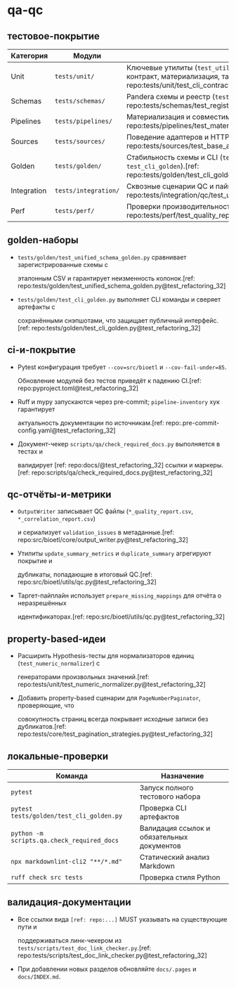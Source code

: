 # qa-qc

## тестовое-покрытие

| Категория | Модули | Назначение |
| --- | --- | --- |
| Unit | `tests/unit/` | Ключевые утилиты (`test_utils_io`, `test_numeric_normalizer`), CLI контракт, материализация, таргет/документ пайплайны.[ref: repo:tests/unit/test_cli_contract.py@test_refactoring_32]
| Schemas | `tests/schemas/` | Pandera схемы и реестр (`test_registry`, `test_document_raw_schema`).[ref: repo:tests/schemas/test_registry.py@test_refactoring_32]
| Pipelines | `tests/pipelines/` | Материализация и совместимость менеджера стадий.[ref: repo:tests/pipelines/test_materialization_manager.py@test_refactoring_32]
| Sources | `tests/sources/` | Поведение адаптеров и HTTP слоёв.[ref: repo:tests/sources/test_base_adapter.py@test_refactoring_32]
| Golden | `tests/golden/` | Стабильность схемы и CLI (`test_unified_schema_golden`, `test_cli_golden`).[ref: repo:tests/golden/test_cli_golden.py@test_refactoring_32]
| Integration | `tests/integration/` | Сквозные сценарии QC и пайплайнов.[ref: repo:tests/integration/qc/test_unified_qc.py@test_refactoring_32]
| Perf | `tests/perf/` | Проверки производительности QC-отчётов и хеширования.[ref: repo:tests/perf/test_quality_report_generator.py@test_refactoring_32]

## golden-наборы

- `tests/golden/test_unified_schema_golden.py` сравнивает зарегистрированные схемы с

  эталонным CSV и гарантирует неизменность колонок.[ref: repo:tests/golden/test_unified_schema_golden.py@test_refactoring_32]

- `tests/golden/test_cli_golden.py` выполняет CLI команды и сверяет артефакты с

  сохранёнными снэпшотами, что защищает публичный интерфейс.[ref: repo:tests/golden/test_cli_golden.py@test_refactoring_32]

## ci-и-покрытие

- Pytest конфигурация требует `--cov=src/bioetl` и `--cov-fail-under=85`.

  Обновление модулей без тестов приведёт к падению CI.[ref: repo:pyproject.toml@test_refactoring_32]

- Ruff и mypy запускаются через pre-commit; `pipeline-inventory` хук гарантирует

  актуальность документации по источникам.[ref: repo:.pre-commit-config.yaml@test_refactoring_32]

- Документ-чекер `scripts/qa/check_required_docs.py` выполняется в тестах и

  валидирует [ref: repo:docs/@test_refactoring_32] ссылки и маркеры.[ref: repo:scripts/qa/check_required_docs.py@test_refactoring_32]

## qc-отчёты-и-метрики

- `OutputWriter` записывает QC файлы (`*_quality_report.csv`, `*_correlation_report.csv`)

  и сериализует `validation_issues` в метаданные.[ref: repo:src/bioetl/core/output_writer.py@test_refactoring_32]

- Утилиты `update_summary_metrics` и `duplicate_summary` агрегируют покрытие и

  дубликаты, попадающие в итоговый QC.[ref: repo:src/bioetl/utils/qc.py@test_refactoring_32]

- Таргет-пайплайн использует `prepare_missing_mappings` для отчёта о неразрешённых

  идентификаторах.[ref: repo:src/bioetl/utils/qc.py@test_refactoring_32]

## property-based-идеи

- Расширить Hypothesis-тесты для нормализаторов единиц (`test_numeric_normalizer`) с

  генераторами произвольных значений.[ref: repo:tests/unit/test_numeric_normalizer.py@test_refactoring_32]

- Добавить property-based сценарии для `PageNumberPaginator`, проверяющие, что

  совокупность страниц всегда покрывает исходные записи без дубликатов.[ref: repo:tests/core/test_pagination_strategies.py@test_refactoring_32]

## локальные-проверки

| Команда | Назначение |
| --- | --- |
| `pytest` | Запуск полного тестового набора |
| `pytest tests/golden/test_cli_golden.py` | Проверка CLI артефактов |
| `python -m scripts.qa.check_required_docs` | Валидация ссылок и обязательных документов |
| `npx markdownlint-cli2 "**/*.md"` | Статический анализ Markdown |
| `ruff check src tests` | Проверка стиля Python |

## валидация-документации

- Все ссылки вида `[ref: repo:...]` MUST указывать на существующие пути и

  поддерживаться линк-чекером из `tests/scripts/test_doc_link_checker.py`.[ref: repo:tests/scripts/test_doc_link_checker.py@test_refactoring_32]

- При добавлении новых разделов обновляйте `docs/.pages` и `docs/INDEX.md`.
